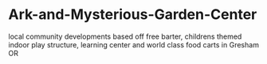 # Ark-and-Mysterious-Garden-Center
local community developments based off free barter, childrens themed indoor play structure, learning center and world class food carts in Gresham OR
